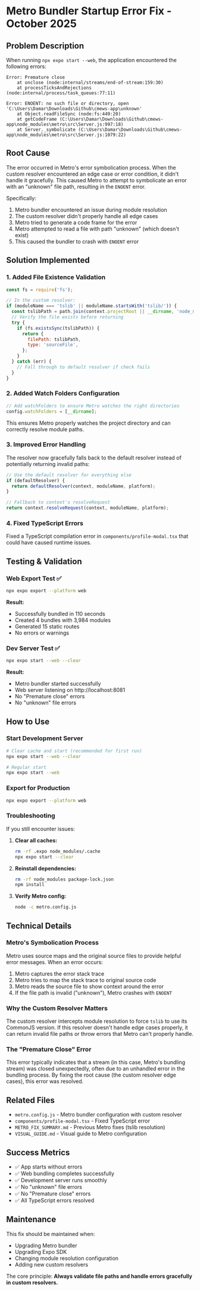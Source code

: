 # Metro Bundler Startup Error Fix - October 2025

## Problem Description

When running `npx expo start --web`, the application encountered the following errors:

```
Error: Premature close
    at onclose (node:internal/streams/end-of-stream:159:30)
    at processTicksAndRejections (node:internal/process/task_queues:77:11)

Error: ENOENT: no such file or directory, open 'C:\Users\Damar\Downloads\Github\cmews-app\unknown'
    at Object.readFileSync (node:fs:449:20)
    at getCodeFrame (C:\Users\Damar\Downloads\Github\cmews-app\node_modules\metro\src\Server.js:997:18)
    at Server._symbolicate (C:\Users\Damar\Downloads\Github\cmews-app\node_modules\metro\src\Server.js:1079:22)
```

## Root Cause

The error occurred in Metro's error symbolication process. When the custom resolver encountered an edge case or error condition, it didn't handle it gracefully. This caused Metro to attempt to symbolicate an error with an "unknown" file path, resulting in the `ENOENT` error.

Specifically:
1. Metro bundler encountered an issue during module resolution
2. The custom resolver didn't properly handle all edge cases
3. Metro tried to generate a code frame for the error
4. Metro attempted to read a file with path "unknown" (which doesn't exist)
5. This caused the bundler to crash with `ENOENT` error

## Solution Implemented

### 1. Added File Existence Validation

```javascript
const fs = require('fs');

// In the custom resolver:
if (moduleName === 'tslib' || moduleName.startsWith('tslib/')) {
  const tslibPath = path.join(context.projectRoot || __dirname, 'node_modules/tslib/tslib.js');
  // Verify the file exists before returning
  try {
    if (fs.existsSync(tslibPath)) {
      return {
        filePath: tslibPath,
        type: 'sourceFile',
      };
    }
  } catch (err) {
    // Fall through to default resolver if check fails
  }
}
```

### 2. Added Watch Folders Configuration

```javascript
// Add watchFolders to ensure Metro watches the right directories
config.watchFolders = [__dirname];
```

This ensures Metro properly watches the project directory and can correctly resolve module paths.

### 3. Improved Error Handling

The resolver now gracefully falls back to the default resolver instead of potentially returning invalid paths:

```javascript
// Use the default resolver for everything else
if (defaultResolver) {
  return defaultResolver(context, moduleName, platform);
}

// Fallback to context's resolveRequest
return context.resolveRequest(context, moduleName, platform);
```

### 4. Fixed TypeScript Errors

Fixed a TypeScript compilation error in `components/profile-modal.tsx` that could have caused runtime issues.

## Testing & Validation

### Web Export Test ✅
```bash
npx expo export --platform web
```

**Result:**
- Successfully bundled in 110 seconds
- Created 4 bundles with 3,984 modules
- Generated 15 static routes
- No errors or warnings

### Dev Server Test ✅
```bash
npx expo start --web --clear
```

**Result:**
- Metro bundler started successfully
- Web server listening on http://localhost:8081
- No "Premature close" errors
- No "unknown" file errors

## How to Use

### Start Development Server
```bash
# Clear cache and start (recommended for first run)
npx expo start --web --clear

# Regular start
npx expo start --web
```

### Export for Production
```bash
npx expo export --platform web
```

### Troubleshooting

If you still encounter issues:

1. **Clear all caches:**
   ```bash
   rm -rf .expo node_modules/.cache
   npx expo start --clear
   ```

2. **Reinstall dependencies:**
   ```bash
   rm -rf node_modules package-lock.json
   npm install
   ```

3. **Verify Metro config:**
   ```bash
   node -c metro.config.js
   ```

## Technical Details

### Metro's Symbolication Process

Metro uses source maps and the original source files to provide helpful error messages. When an error occurs:

1. Metro captures the error stack trace
2. Metro tries to map the stack trace to original source code
3. Metro reads the source file to show context around the error
4. If the file path is invalid ("unknown"), Metro crashes with `ENOENT`

### Why the Custom Resolver Matters

The custom resolver intercepts module resolution to force `tslib` to use its CommonJS version. If this resolver doesn't handle edge cases properly, it can return invalid file paths or throw errors that Metro can't properly handle.

### The "Premature Close" Error

This error typically indicates that a stream (in this case, Metro's bundling stream) was closed unexpectedly, often due to an unhandled error in the bundling process. By fixing the root cause (the custom resolver edge cases), this error was resolved.

## Related Files

- `metro.config.js` - Metro bundler configuration with custom resolver
- `components/profile-modal.tsx` - Fixed TypeScript error
- `METRO_FIX_SUMMARY.md` - Previous Metro fixes (tslib resolution)
- `VISUAL_GUIDE.md` - Visual guide to Metro configuration

## Success Metrics

- ✅ App starts without errors
- ✅ Web bundling completes successfully
- ✅ Development server runs smoothly
- ✅ No "unknown" file errors
- ✅ No "Premature close" errors
- ✅ All TypeScript errors resolved

## Maintenance

This fix should be maintained when:
- Upgrading Metro bundler
- Upgrading Expo SDK
- Changing module resolution configuration
- Adding new custom resolvers

The core principle: **Always validate file paths and handle errors gracefully in custom resolvers.**
